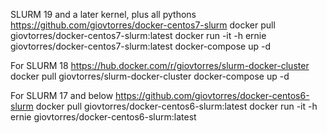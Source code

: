 SLURM 19 and a later kernel, plus all pythons
https://github.com/giovtorres/docker-centos7-slurm
docker pull giovtorres/docker-centos7-slurm:latest
docker run -it -h ernie giovtorres/docker-centos7-slurm:latest
docker-compose up -d

For SLURM 18
https://hub.docker.com/r/giovtorres/slurm-docker-cluster
docker pull giovtorres/slurm-docker-cluster
docker-compose up -d

For SLURM 17 and below
https://github.com/giovtorres/docker-centos6-slurm
docker pull giovtorres/docker-centos6-slurm:latest
docker run -it -h ernie giovtorres/docker-centos6-slurm:latest
